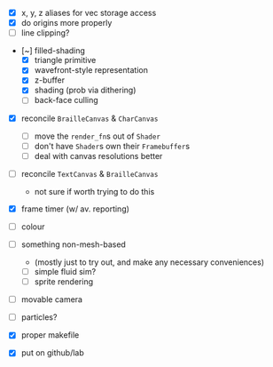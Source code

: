 * [x] x, y, z aliases for vec storage access
* [x] do origins more properly
* [ ] line clipping?
* [~] filled-shading
    * [x] triangle primitive
    * [x] wavefront-style representation
    * [x] z-buffer
    * [x] shading (prob via dithering)
    * [ ] back-face culling
* [x] reconcile `BrailleCanvas` & `CharCanvas`
    * [ ] move the `render_fn`s out of `Shader`
    * [ ] don't have `Shader`s own their `Framebuffer`s
    * [ ] deal with canvas resolutions better
* [ ] reconcile `TextCanvas` & `BrailleCanvas`
    * not sure if worth trying to do this
* [x] frame timer (w/ av. reporting)
* [ ] colour
* [ ] something non-mesh-based
    * (mostly just to try out, and make any necessary
      conveniences)
    * [ ] simple fluid sim?
    * [ ] sprite rendering
* [ ] movable camera
* [ ] particles?
* [x] proper makefile
* [x] put on github/lab

